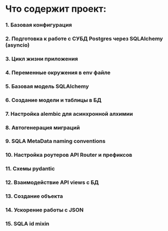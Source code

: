 # Что содержит проект: 


### 1. Базовая конфигурация

###  2. Подготовка к работе с СУБД Postgres через SQLAlchemy (asyncio)

###  3. Цикл жизни приложения

###  4. Переменные окружения в env файле

###  5. Базовая модель SQLAlchemy

### 6. Создание модели и таблицы в БД

### 7. Настройка alembic для асинхронной алхимии

### 8. Автогенерация миграций

### 9. SQLA MetaData naming conventions

### 10. Настройка роутеров API Router и префиксов

### 11. Схемы pydantic

### 12. Взаимодействие API views с БД

### 13. Создание объекта

### 14. Ускорение работы с JSON

### 15. SQLA id mixin
